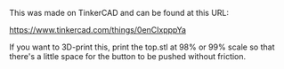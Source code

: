 This was made on TinkerCAD and can be found at this URL:

https://www.tinkercad.com/things/0enCIxpppYa

If you want to 3D-print this, print the top.stl at 98% or 99% scale 
so that there's a little space for the button to be pushed 
without friction.